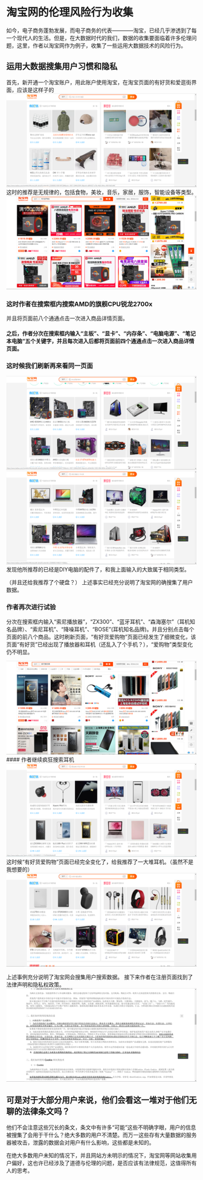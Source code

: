 # 淘宝网的伦理风险行为收集
如今，电子商务蓬勃发展，而电子商务的代表————淘宝，已经几乎渗透到了每一个现代人的生活。但是，在大数据时代的我们，数据的收集要面临着许多伦理问题，这里，作者以淘宝网作为例子，收集了一些运用大数据技术的风险行为。

## 运用大数据搜集用户习惯和隐私
首先，新开通一个淘宝账户，用此账户使用淘宝，在淘宝页面的有好货和爱逛街界面，应该是这样子的
<img src="images/微信截图_1.png">
这时的推荐是无规律的，包括食物，美妆，音乐，家居，服饰，智能设备等类型。
<img src="images/微信截图_2.png">
### 这时作者在搜索框内搜索AMD的旗舰CPU锐龙2700x
并且将页面前八个通通点击一次进入商品详情页面。
#### 之后，作者分次在搜索框内输入“主板”、“显卡”、“内存条”、“电脑电源”、“笔记本电脑“五个关键字，并且每次进入后都将页面前四个通通点击一次进入商品详情页面。
### 这时候我们刷新再来看同一页面
<img src="images/微信截图_3.png">

<img src="images/微信截图_4.png">
发现他所推荐的已经是DIY电脑的配件了，和我上面输入的大致属于相同类型。

（并且还给我推荐了个硬盘？）
上述事实已经充分说明了淘宝网的确搜集了用户数据。


### 作者再次进行试验
分次在搜索框内输入“索尼播放器”，“ZX300”、“蓝牙耳机”、“森海塞尔”（耳机知名品牌）、“索尼耳机”、“降噪耳机”、“BOSE”(耳机知名品牌)。并且分别点击每个页面的前八个商品。这时刷新页面，“有好货爱购物”页面已经发生了细微变化，该页面“有好货”已经出现了播放器和耳机（还乱入了个手机？），“爱购物”类型变化仍不明显。

<img src="images/微信截图_5.png">
#### 作者继续疯狂搜索耳机
<img src="images/微信截图_6.png">
这时候“有好货爱购物”页面已经完全变化了，给我推荐了一大堆耳机。（虽然不是我想要的）
<img src="images/微信截图_7.png">

上述事例充分说明了淘宝网会搜集用户搜索数据。
接下来作者在注册页面找到了法律声明和隐私权政策。
<img src="images/微信截图_8.png">

## 可是对于大部分用户来说，他们会看这一堆对于他们无聊的法律条文吗？
他们不会注意这些冗长的条文，条文中有许多“可能”这些不明确字眼，用户的信息被搜集了会用于干什么？绝大多数的用户不清楚。而万一这些存有大量数据的服务器被攻击，泄露的数据会对用户有什么影响，这些都是未知的。

在绝大多数用户未知的情况下，并且网站方未明示的情况下，淘宝网等网站收集用户偏好，这也许已经涉及了道德与伦理的问题，是否应该有法律规范，这值得所有人的思考。